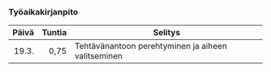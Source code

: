 ### Työaikakirjanpito

|Päivä   |Tuntia |Selitys                                                     |
|-------:|------:|------------------------------------------------------------|
|19.3.   |0,75   |Tehtävänantoon perehtyminen ja aiheen valitseminen          |
